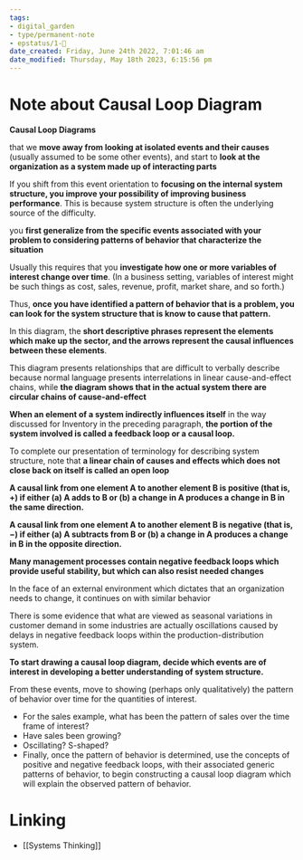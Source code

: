 ```yaml
---
tags: 
- digital_garden
- type/permanent-note
- epstatus/1-🌱
date_created: Friday, June 24th 2022, 7:01:46 am
date_modified: Thursday, May 18th 2023, 6:15:56 pm
---
```

# Note about Causal Loop Diagram


**Causal Loop Diagrams**

that we **move away from looking at isolated events and their causes** (usually assumed to be some other events), and start to **look at the organization as a system made up of interacting parts**

If you shift from this event orientation to **focusing on the internal system structure, you improve your possibility of improving business performance**. This is because system structure is often the underlying source of the difficulty. 

you **first generalize from the specific events associated with your problem to considering patterns of behavior that characterize the situation**


Usually this requires that you **investigate how one or more variables of interest change over time**. (In a business setting, variables of interest might be such things as cost, sales, revenue, profit, market share, and so forth.) 

Thus, **once you have identified a pattern of behavior that is a problem, you can look for the system structure that is know to cause that pattern.**

In this diagram, the **short descriptive phrases represent the elements which make up the sector, and the arrows represent the causal influences between these elements**. 

This diagram presents relationships that are difficult to verbally describe because normal language presents interrelations in linear cause-and-effect chains, while **the diagram shows that in the actual system there are circular chains of cause-and-effect**
  
**When an element of a system indirectly influences itself** in the way discussed for Inventory in the preceding paragraph, **the portion of the system involved is called a feedback loop or a causal loop.**
  
To complete our presentation of terminology for describing system structure, note that **a linear chain of causes and effects which does not close back on itself is called an open loop**

**A causal link from one element A to another element B is positive (that is, +) if either (a) A adds to B or (b) a change in A produces a change in B in the same direction.** 

**A causal link from one element A to another element B is negative (that is, −) if either (a) A subtracts from B or (b) a change in A produces a change in B in the opposite direction.**

**Many management processes contain negative feedback loops which provide useful stability, but which can also resist needed changes**

In the face of an external environment which dictates that an organization needs to change, it continues on with similar behavior
  
There is some evidence that what are viewed as seasonal variations in customer demand in some industries are actually oscillations caused by delays in negative feedback loops within the production-distribution system.
  
**To start drawing a causal loop diagram, decide which events are of interest in developing a better understanding of system structure.**

From these events, move to showing (perhaps only qualitatively) the pattern of behavior over time for the quantities of interest. 
+ For the sales example, what has been the pattern of sales over the time frame of interest? 
+ Have sales been growing? 
+ Oscillating? S-shaped? 
+ Finally, once the pattern of behavior is determined, use the concepts of positive and negative feedback loops, with their associated generic patterns of behavior, to begin constructing a causal loop diagram which will explain the observed pattern of behavior.


# Linking
+ [[Systems Thinking]]